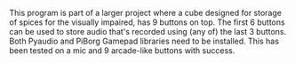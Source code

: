 This program is part of a larger project where a cube designed for storage of spices for the visually impaired, has 9 buttons on top.
The first 6 buttons can be used to store audio that's recorded using (any of) the last 3 buttons.
Both Pyaudio and PiBorg Gamepad libraries need to be installed.
This has been tested on a mic and 9 arcade-like buttons with success.
